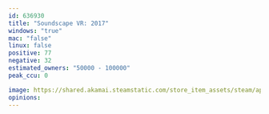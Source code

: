 ```yaml
---
id: 636930
title: "Soundscape VR: 2017"
windows: "true"
mac: "false"
linux: false
positive: 77
negative: 32
estimated_owners: "50000 - 100000"
peak_ccu: 0

image: https://shared.akamai.steamstatic.com/store_item_assets/steam/apps/636930/header.jpg?t=1704583965
opinions:
---
```

